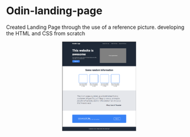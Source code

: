 # Odin-landing-page
Created Landing Page through the use of a reference picture. developing the HTML and CSS from scratch

<div align="center">
<img src="images/landing-page-screenshot.png" alt="Landing Page Screenshot" width="200" height="auto">
</div>
